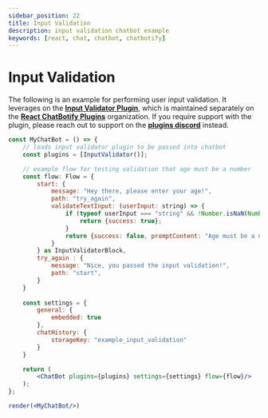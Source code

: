```yaml
---
sidebar_position: 22
title: Input Validation
description: input validation chatbot example
keywords: [react, chat, chatbot, chatbotify]
---
```


# Input Validation

The following is an example for performing user input validation. It leverages on the [**Input Validator Plugin**](https://www.npmjs.com/package/@rcb-plugins/input-validator), which is maintained separately on the [**React ChatBotify Plugins**](https://github.com/orgs/React-ChatBotify-Plugins) organization. If you require support with the plugin, please reach out to support on the [**plugins discord**](https://discord.gg/J6pA4v3AMW) instead.

```jsx live noInline title=MyChatBot.js
const MyChatBot = () => {
	// loads input validator plugin to be passed into chatbot
	const plugins = [InputValidator()];

	// example flow for testing validation that age must be a number
	const flow: Flow = {
		start: {
			message: "Hey there, please enter your age!",
			path: "try_again",
			validateTextInput: (userInput: string) => {
				if (typeof userInput === "string" && !Number.isNaN(Number(userInput))) {
					return {success: true};
				}
				return {success: false, promptContent: "Age must be a number!", promptDuration: 3000, promptType: "error", highlightTextArea: true};
			}
		} as InputValidatorBlock,
		try_again : {
			message: "Nice, you passed the input validation!",
			path: "start",
		}
	}
	
	const settings = {
		general: {
			embedded: true
		},
		chatHistory: {
			storageKey: "example_input_validation"
		}
	}

	return (
		<ChatBot plugins={plugins} settings={settings} flow={flow}/>
	);
};

render(<MyChatBot/>)
```